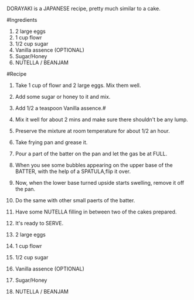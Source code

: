 DORAYAKI is a JAPANESE recipe, pretty much similar to a cake.

#Ingredients

1. 2 large eggs
2. 1 cup flowr
3. 1/2 cup sugar
4. Vanilla assence (OPTIONAL)
5. Sugar/Honey
6. NUTELLA / BEANJAM

#Recipe

1. Take 1 cup of flowr and 2 large eggs. Mix them well.
2. Add some sugar or honey to it and mix.
3. Add 1/2 a teaspoon Vanilla assence.#
4. Mix it well for about 2 mins and make sure there shouldn't be any lump.
5. Preserve the mixture at room temperature for about 1/2 an hour.
6. Take frying pan and grease it.
7. Pour a part of the batter on the pan and let the gas be at FULL.
8. When you see some bubbles appearing on the upper base of the BATTER, with the help of a SPATULA,flip it over.
9. Now, when the lower base turned upside starts swelling, remove it off the pan.
10. Do the same with other small paerts of the batter.
11. Have some NUTELLA filling in between two of the cakes prepared.
12. It's ready to SERVE.

1. 2 large eggs
2. 1 cup flowr
3. 1/2 cup sugar
4. Vanilla assence (OPTIONAL)
5. Sugar/Honey
6. NUTELLA / BEANJAM
